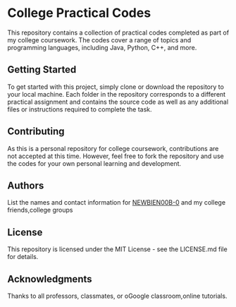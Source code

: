 # College Practical Codes
This repository contains a collection of practical codes completed as part of my college coursework. The codes cover a range of topics and programming languages, including Java, Python, C++, and more.

## Getting Started
To get started with this project, simply clone or download the repository to your local machine. Each folder in the repository corresponds to a different practical assignment and contains the source code as well as any additional files or instructions required to complete the task.


## Contributing
As this is a personal repository for college coursework, contributions are not accepted at this time. However, feel free to fork the repository and use the codes for your own personal learning and development.

## Authors
List the names and contact information for [NEWBIEN00B-0](https://github.com/NEWBIENOOB-0) and my college friends,college groups

## License
This repository is licensed under the MIT License - see the LICENSE.md file for details.

## Acknowledgments
Thanks to all professors, classmates, or oGoogle classroom,online tutorials.
